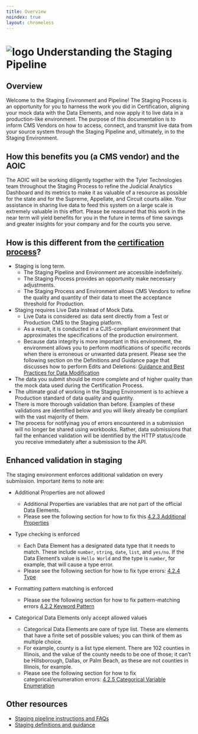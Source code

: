 ```yaml
---
title: Overview
noindex: true
layout: chromeless
---
```

# ![logo](https://www.tylertech.com/Portals/0/Logo-NavBar.jpg?ver=Js0wL8bzpXBsBHn_bv-Kjg%3d%3d) Understanding the Staging Pipeline
## Overview
Welcome to the Staging Environment and Pipeline! The Staging Process is an opportunity for you to harness the work you did in Certification, aligning your mock data with the Data Elements, and now apply it to live data in a production-like environment. The purpose of this documentation is to inform CMS Vendors on how to access, connect, and transmit live data from your source system through the Staging Pipeline and, ultimately, in to the Staging Environment. 

## How this benefits you (a CMS vendor) and the AOIC

The AOIC will be working diligently together with the Tyler Technologies team throughout the Staging Process to refine the Judicial Analytics Dashboard and its metrics to make it as valuable of a resource as possible for the state and for the Supreme, Appellate, and Circuit courts alike. Your assistance in sharing live data to feed this system on a large scale is extremely valuable in this effort. Please be reassured that this work in the near term will yield benefits for you in the future in terms of time savings and greater insights for your company and for the courts you serve.

## How is this different from the [certification process](./certification)?
- Staging is long term.
    - The Staging Pipeline and Environment are accessible indefinitely. 
    - The Staging Process provides an opportunity make necessary adjustments. 
    - The Staging Process and Environment allows CMS Vendors to refine the quality and quantity of their data to meet the acceptance threshold for Production. 
- Staging requires Live Data instead of Mock Data.
    - Live Data is considered as: data sent directly from a Test or Production CMS to the Staging platform.
    - As a result, it is conducted in a CJIS-compliant environment that approximates the specifications of the production environment.
    - Because data integrity is more important in this environment, the environment allows you to perform modifications of specific records when there is erroneous or unwanted data present.  Please see the following section on the Definitions and Guidance page that discusses how to perform Edits and Deletions: [Guidance and Best Practices for Data Modification](./staging-definitions#guidance-and-best-practices-for-data-modification-edits-and-deletions) 
- The data you submit should be more complete and of higher quality than the mock data used during the Certification Process.
- The ultimate goal of working in the Staging Environment is to achieve a Production standard of data quality and quantity.
- There is more thorough validation than before. Examples of these validations are identified below and you will likely already be compliant with the vast majority of them. 
- The process for notifyinag you of errors encountered in a submission will no longer be shared using workbooks. Rather, data submissions that fail the enhanced validation will be identified by the HTTP status/code you receive immediately after a submission to the API.

## Enhanced validation in staging
The staging environment enforces additional validation on every submission. Important items to note are:
- Additional Properties are not allowed 
    - Additional Properties are variables that are not part of the official Data Elements.
    - Please see the following section for how to fix this [4.2.3 Additional Properties](./staging-instructions#423-additional-properties)

- Type checking is enforced
    - Each Data Element has a designated data type that it needs to match.  These include `number`, `string`, `date`, `list`, and `yes/no`.  If the Data Element’s value is `Hello World` and the type is `number`, for example, that will cause a type error.
    - Please see the following section for how to fix type errors: [4.2.4 Type](./staging-instructions#424-type) 
- Formatting pattern matching is enforced
    - Please see the following section for how to fix pattern-matching errors [4.2.2 Keyword Pattern](./staging-instructions#422-keyword-pattern) 
- Categorical Data Elements only accept allowed values
    - Categorical Data Elements are oare of type list.  These are elements that have a finite set of possible values; you can think of them as multiple choice.
    - For example, county is a list type element.  There are 102 counties in Illinois, and the value of the county needs to be one of those; it can’t be Hillsborough, Dallas, or Palm Beach, as these are not counties in Illinois, for example.
    - Please see the following section for how to fix categorical/enumeration errors: [4.2.5 Categorical Variable Enumeration](./staging-instructions#425-categorical-variable-enumeration)

## Other resources
- [Staging pipeline instructions and FAQs](./staging_instructions)
- [Staging definitions and guidance](./staging_definitions)


